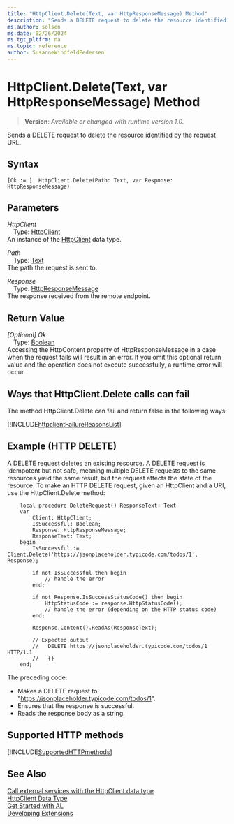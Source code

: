 ```yaml
---
title: "HttpClient.Delete(Text, var HttpResponseMessage) Method"
description: "Sends a DELETE request to delete the resource identified by the request URL."
ms.author: solsen
ms.date: 02/26/2024
ms.tgt_pltfrm: na
ms.topic: reference
author: SusanneWindfeldPedersen
---
```

[//]: # (START>DO_NOT_EDIT)
[//]: # (IMPORTANT:Do not edit any of the content between here and the END>DO_NOT_EDIT.)
[//]: # (Any modifications should be made in the .xml files in the ModernDev repo.)
# HttpClient.Delete(Text, var HttpResponseMessage) Method
> **Version**: _Available or changed with runtime version 1.0._

Sends a DELETE request to delete the resource identified by the request URL.


## Syntax
```AL
[Ok := ]  HttpClient.Delete(Path: Text, var Response: HttpResponseMessage)
```
## Parameters
*HttpClient*  
&emsp;Type: [HttpClient](httpclient-data-type.md)  
An instance of the [HttpClient](httpclient-data-type.md) data type.  

*Path*  
&emsp;Type: [Text](../text/text-data-type.md)  
The path the request is sent to.  

*Response*  
&emsp;Type: [HttpResponseMessage](../httpresponsemessage/httpresponsemessage-data-type.md)  
The response received from the remote endpoint.  


## Return Value
*[Optional] Ok*  
&emsp;Type: [Boolean](../boolean/boolean-data-type.md)  
Accessing the HttpContent property of HttpResponseMessage in a case when the request fails will result in an error. If you omit this optional return value and the operation does not execute successfully, a runtime error will occur.  


[//]: # (IMPORTANT: END>DO_NOT_EDIT)

## Ways that HttpClient.Delete calls can fail
The method HttpClient.Delete can fail and return false in the following ways:

[!INCLUDE[httpclientFailureReasonsList](../../includes/include-http-call-failure-reasons.md)]

## Example (HTTP DELETE)
A DELETE request deletes an existing resource. A DELETE request is idempotent but not safe, meaning multiple DELETE requests to the same resources yield the same result, but the request affects the state of the resource. To make an HTTP DELETE request, given an HttpClient and a URI, use the HttpClient.Delete method:

```AL
    local procedure DeleteRequest() ResponseText: Text
    var
        Client: HttpClient;
        IsSuccessful: Boolean;
        Response: HttpResponseMessage;
        ResponseText: Text;
    begin
        IsSuccessful := Client.Delete('https://jsonplaceholder.typicode.com/todos/1', Response);

        if not IsSuccessful then begin
            // handle the error
        end;

        if not Response.IsSuccessStatusCode() then begin
            HttpStatusCode := response.HttpStatusCode();
            // handle the error (depending on the HTTP status code)
        end;

        Response.Content().ReadAs(ResponseText);

        // Expected output
        //   DELETE https://jsonplaceholder.typicode.com/todos/1 HTTP/1.1
        //   {}
    end;
```

The preceding code:
- Makes a DELETE request to "https://jsonplaceholder.typicode.com/todos/1".
- Ensures that the response is successful.
- Reads the response body as a string.

## Supported HTTP methods
[!INCLUDE[SupportedHTTPmethods](../../../includes/include-http-methods.md )]

## See Also
[Call external services with the HttpClient data type](../../devenv-httpclient.md)  
[HttpClient Data Type](httpclient-data-type.md)  
[Get Started with AL](../../devenv-get-started.md)  
[Developing Extensions](../../devenv-dev-overview.md)
